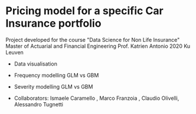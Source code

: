 # Pricing model for a specific Car Insurance portfolio


 Project developed for the course "Data Science for Non Life Insurance" Master of Actuarial and Financial Engineering Prof. Katrien Antonio 2020 Ku Leuven  
 - Data visualisation 
 - Frequency modelling GLM vs GBM 
 - Severity modelling GLM vs GBM 
 





 - Collaborators: Ismaele Caramello , Marco Franzoia , Claudio Olivelli, Alessandro Tugnetti
